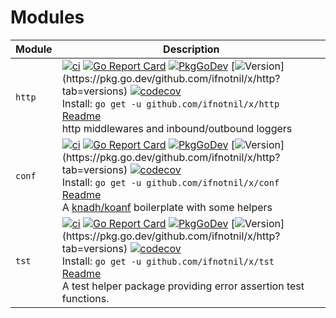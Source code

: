 # Modules

<!---
https://docs.codecov.com/docs/status-badges
-->



| Module | Description |
| -------- | ------- |
| `http` | [![ci](https://github.com/ifnotnil/x/actions/workflows/sub_http.yml/badge.svg)](https://github.com/ifnotnil/x/actions/workflows/sub_http.yml) [![Go Report Card](https://goreportcard.com/badge/github.com/ifnotnil/x/http)](https://goreportcard.com/report/github.com/ifnotnil/x/http) [![PkgGoDev](https://pkg.go.dev/badge/github.com/ifnotnit/x/http)](https://pkg.go.dev/github.com/ifnotnil/x/http) [![Version](https://img.shields.io/github/v/tag/ifnotnil/x?filter=http%2F*)](https://pkg.go.dev/github.com/ifnotnil/x/http?tab=versions) [![codecov](https://codecov.io/gh/ifnotnil/x/graph/badge.svg?token=n0t9q5Y3Sf&component=http)](https://codecov.io/gh/ifnotnil/x)<br>Install: `go get -u github.com/ifnotnil/x/http`<br>[Readme](http/README.md)<br>http middlewares and inbound/outbound loggers |
| `conf` | [![ci](https://github.com/ifnotnil/x/actions/workflows/sub_conf.yml/badge.svg)](https://github.com/ifnotnil/x/actions/workflows/sub_conf.yml) [![Go Report Card](https://goreportcard.com/badge/github.com/ifnotnil/x/conf)](https://goreportcard.com/report/github.com/ifnotnil/x/conf) [![PkgGoDev](https://pkg.go.dev/badge/github.com/ifnotnit/x/conf)](https://pkg.go.dev/github.com/ifnotnil/x/conf) [![Version](https://img.shields.io/github/v/tag/ifnotnil/x?filter=http%2F*)](https://pkg.go.dev/github.com/ifnotnil/x/http?tab=versions) [![codecov](https://codecov.io/gh/ifnotnil/x/graph/badge.svg?token=n0t9q5Y3Sf&component=conf)](https://codecov.io/gh/ifnotnil/x)<br>Install: `go get -u github.com/ifnotnil/x/conf`<br>[Readme](conf/README.md)<br>A [knadh/koanf](github.com/knadh/koanf) boilerplate with some helpers |
| `tst` | [![ci](https://github.com/ifnotnil/x/actions/workflows/sub_tst.yml/badge.svg)](https://github.com/ifnotnil/x/actions/workflows/sub_tst.yml) [![Go Report Card](https://goreportcard.com/badge/github.com/ifnotnil/x/tst)](https://goreportcard.com/report/github.com/ifnotnil/x/tst) [![PkgGoDev](https://pkg.go.dev/badge/github.com/ifnotnit/x/tst)](https://pkg.go.dev/github.com/ifnotnil/x/tst) [![Version](https://img.shields.io/github/v/tag/ifnotnil/x?filter=http%2F*)](https://pkg.go.dev/github.com/ifnotnil/x/http?tab=versions) [![codecov](https://codecov.io/gh/ifnotnil/x/graph/badge.svg?token=n0t9q5Y3Sf&component=tst)](https://codecov.io/gh/ifnotnil/x)<br>Install: `go get -u github.com/ifnotnil/x/tst`<br>[Readme](tst/README.md)<br>A test helper package providing error assertion test functions. |


